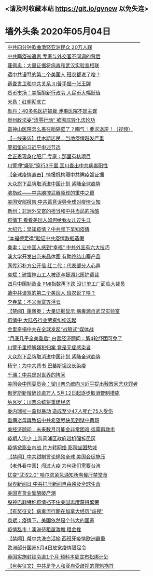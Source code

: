 ## <请及时收藏本站 https://git.io/gynew 以免失连> </a>
# 墙外头条 2020年05月04日</a>


<table>
<tr><td colspan="2" align="left"><a href="https://img.xsurf.surf/?name=c1165992&key=wdcctzyyncblgvet&from=gy">中共四分钟歌曲激怒亚洲民众 20万人踩</a></td></tr>
<tr><td colspan="2" align="left"><a href="https://img.xsurf.surf/?name=c1165985&key=wdcctzyyncblgvet&from=gy">中共瞒疫被追责 专家与外交官不同调的背后</a></td></tr>
<tr><td colspan="2" align="left"><a href="https://img.xsurf.surf/?name=c1166030&key=wdcctzyyncblgvet&from=gy">蓬佩奥：大量证据将病毒和武汉实验室相联</a></td></tr>
<tr><td colspan="2" align="left"><a href="https://img.xsurf.surf/?name=c1166023&key=wdcctzyyncblgvet&from=gy">遭中共谩骂的第二个美国人 班农都说了啥？</a></td></tr>
<tr><td colspan="2" align="left"><a href="https://img.xsurf.surf/?name=c1166022&key=wdcctzyyncblgvet&from=gy">调查世卫和中共关系 川普手握一张王牌</a></td></tr>
<tr><td colspan="2" align="left"><a href="https://img.xsurf.surf/?name=c1166037&key=wdcctzyyncblgvet&from=gy">货币市场：美酝酿新行政令 人民币大幅贬值</a></td></tr>
<tr><td colspan="2" align="left"><a href="https://img.xsurf.surf/?name=c1166017&key=wdcctzyyncblgvet&from=gy">天昌：红朝彻底亡</a></td></tr>
<tr><td colspan="2" align="left"><a href="https://img.xsurf.surf/?name=c1165993&key=wdcctzyyncblgvet&from=gy">颜丹：40多名医护被裁 涉事医院不是主谋</a></td></tr>
<tr><td colspan="2" align="left"><a href="https://img.xsurf.surf/?name=c1166031&key=wdcctzyyncblgvet&from=gy">贵州政法委“清零行动” 欲彻底转化法轮功</a></td></tr>
<tr><td colspan="2" align="left"><a href="https://img.xsurf.surf/?name=c1166000&key=wdcctzyyncblgvet&from=gy">雷神山医院怎么盖在咱隔壁了？晦气！要求退房！（视频）</a></td></tr>
<tr><td colspan="2" align="left"><a href="https://img.xsurf.surf/?name=c1166042&key=wdcctzyyncblgvet&from=gy">【一线采访】佳木斯居民：当地疫情越发严重</a></td></tr>
<tr><td colspan="2" align="left"><a href="https://img.xsurf.surf/?name=c1166014&key=wdcctzyyncblgvet&from=gy">廖祖笙向习近平申述节选</a></td></tr>
<tr><td colspan="2" align="left"><a href="https://img.xsurf.surf/?name=c1166027&key=wdcctzyyncblgvet&from=gy">金正恩现身化肥厂 专家：那里有核项目</a></td></tr>
<tr><td colspan="2" align="left"><a href="https://img.xsurf.surf/?name=c1166044&key=wdcctzyyncblgvet&from=gy">川警押“嫌犯”穿行3千里 回川查出中共病毒阳性</a></td></tr>
<tr><td colspan="2" align="left"><a href="https://img.xsurf.surf/?name=c1165991&key=wdcctzyyncblgvet&from=gy">【全球疫情直击】情报机构曝中共瞒疫毁证据</a></td></tr>
<tr><td colspan="2" align="left"><a href="https://img.xsurf.surf/?name=c1166025&key=wdcctzyyncblgvet&from=gy">大众旗下品牌取消进中国计划 紧随全球趋势</a></td></tr>
<tr><td colspan="2" align="left"><a href="https://img.xsurf.surf/?name=c1166018&key=wdcctzyyncblgvet&from=gy">脑指纹——中共脑控武器原理的重中之重</a></td></tr>
<tr><td colspan="2" align="left"><a href="https://img.xsurf.surf/?name=c1166032&key=wdcctzyyncblgvet&from=gy">美国安部报告:中共蓄意误导全球对疫情认知</a></td></tr>
<tr><td colspan="2" align="left"><a href="https://img.xsurf.surf/?name=c1166034&key=wdcctzyyncblgvet&from=gy">新州：非洲外交官的担当和中共当局的冷酷</a></td></tr>
<tr><td colspan="2" align="left"><a href="https://img.xsurf.surf/?name=c1166036&key=wdcctzyyncblgvet&from=gy">疫情下 看看美国人如何给我女儿过生日</a></td></tr>
<tr><td colspan="2" align="left"><a href="https://img.xsurf.surf/?name=c1166021&key=wdcctzyyncblgvet&from=gy">大纪元：早知疫情？中共频下早知疫情</a></td></tr>
<tr><td colspan="2" align="left"><a href="https://img.xsurf.surf/?name=c1166013&key=wdcctzyyncblgvet&from=gy">“本福德定律”验证中共疫情数据造假</a></td></tr>
<tr><td colspan="2" align="left"><a href="https://img.xsurf.surf/?name=c1166009&key=wdcctzyyncblgvet&from=gy">秦聿：让中国人感到“幸福”  中共外宣有六大技巧</a></td></tr>
<tr><td colspan="2" align="left"><a href="https://img.xsurf.surf/?name=c1165998&key=wdcctzyyncblgvet&from=gy">澳大学开发出奈米晶体图 有助终结山寨产品</a></td></tr>
<tr><td colspan="2" align="left"><a href="https://img.xsurf.surf/?name=c1166047&key=wdcctzyyncblgvet&from=gy">网传邓朴方公开信 红二代：代表部分人心声</a></td></tr>
<tr><td colspan="2" align="left"><a href="https://img.xsurf.surf/?name=c1166008&key=wdcctzyyncblgvet&from=gy">袁斌：建雷神山工人被逐与援湖北医护遭裁</a></td></tr>
<tr><td colspan="2" align="left"><a href="https://img.xsurf.surf/?name=c1166043&key=wdcctzyyncblgvet&from=gy">四月中国制造业 PMI指数再下跌 没订单工厂面临大裁员</a></td></tr>
<tr><td colspan="2" align="left"><a href="https://img.xsurf.surf/?name=c1166040&key=wdcctzyyncblgvet&from=gy">遭中共谩骂的第二个美国人 班农说了啥？</a></td></tr>
<tr><td colspan="2" align="left"><a href="https://img.xsurf.surf/?name=c1166035&key=wdcctzyyncblgvet&from=gy">李春草：不义而富等浮云</a></td></tr>
<tr><td colspan="2" align="left"><a href="https://img.xsurf.surf/?name=c1166050&key=wdcctzyyncblgvet&from=gy">【禁闻】蓬佩奥：大量证据显示 病毒源自武汉实验室</a></td></tr>
<tr><td colspan="2" align="left"><a href="https://img.xsurf.surf/?name=c1166041&key=wdcctzyyncblgvet&from=gy">疫情中 大陆各行业劳资纠纷迭起</a></td></tr>
<tr><td colspan="2" align="left"><a href="https://img.xsurf.surf/?name=c1166026&key=wdcctzyyncblgvet&from=gy">金里奇揭中共在全球发起“战狼式”媒体战</a></td></tr>
<tr><td colspan="2" align="left"><a href="https://img.xsurf.surf/?name=c1166038&key=wdcctzyyncblgvet&from=gy">“月底几乎全美重启” 白宫经济顾问：第4轮纾困可免了</a></td></tr>
<tr><td colspan="2" align="left"><a href="https://img.xsurf.surf/?name=c1166046&key=wdcctzyyncblgvet&from=gy">川警千里押解嫌犯归案 竟是无症感染者</a></td></tr>
<tr><td colspan="2" align="left"><a href="https://img.xsurf.surf/?name=c1166006&key=wdcctzyyncblgvet&from=gy">大众旗下品牌取消进中国计划 紧随全球趋势</a></td></tr>
<tr><td colspan="2" align="left"><a href="https://img.xsurf.surf/?name=c1166015&key=wdcctzyyncblgvet&from=gy">杨宁：为中共背书 巴基斯坦议长染疫</a></td></tr>
<tr><td colspan="2" align="left"><a href="https://img.xsurf.surf/?name=c1166010&key=wdcctzyyncblgvet&from=gy">千瑞：中共是对世界的拷问</a></td></tr>
<tr><td colspan="2" align="left"><a href="https://img.xsurf.surf/?name=c1166016&key=wdcctzyyncblgvet&from=gy">美国会中国委员会：望川普总统向习近平提出释放因言获罪者</a></td></tr>
<tr><td colspan="2" align="left"><a href="https://img.xsurf.surf/?name=c1165997&key=wdcctzyyncblgvet&from=gy">俄罗斯新增确诊逾万人 5月12日起逐步取消管制措施</a></td></tr>
<tr><td colspan="2" align="left"><a href="https://img.xsurf.surf/?name=c1166024&key=wdcctzyyncblgvet&from=gy">纳瓦罗：川普总统将重建经济</a></td></tr>
<tr><td colspan="2" align="left"><a href="https://img.xsurf.surf/?name=c1166002&key=wdcctzyyncblgvet&from=gy">委内瑞拉一监狱暴动 造成至少47人死亡75人受伤</a></td></tr>
<tr><td colspan="2" align="left"><a href="https://img.xsurf.surf/?name=c1165999&key=wdcctzyyncblgvet&from=gy">重病老母再致信中共希望尽快见到狱中黄琦</a></td></tr>
<tr><td colspan="2" align="left"><a href="https://img.xsurf.surf/?name=c1166004&key=wdcctzyyncblgvet&from=gy">美经济顾问：未来数月可能会非常困难 或需再救市</a></td></tr>
<tr><td colspan="2" align="left"><a href="https://img.xsurf.surf/?name=c1166020&key=wdcctzyyncblgvet&from=gy">疫期人流少 上海青浦区政府趁机强拆民房</a></td></tr>
<tr><td colspan="2" align="left"><a href="https://img.xsurf.surf/?name=c1166012&key=wdcctzyyncblgvet&from=gy">疫情掀影业内战 片方转网络 影院坐困愁城</a></td></tr>
<tr><td colspan="2" align="left"><a href="https://img.xsurf.surf/?name=c1166051&key=wdcctzyyncblgvet&from=gy">【禁闻】中共钳制言论祸殃全球 美国会促施压</a></td></tr>
<tr><td colspan="2" align="left"><a href="https://img.xsurf.surf/?name=c1166045&key=wdcctzyyncblgvet&from=gy">【老外看中国】闯过大疫 为何我们需要台湾</a></td></tr>
<tr><td colspan="2" align="left"><a href="https://img.xsurf.surf/?name=c1166048&key=wdcctzyyncblgvet&from=gy">忧变“武汉2.0” 哈尔滨紧急通知所有餐厅禁堂食</a></td></tr>
<tr><td colspan="2" align="left"><a href="https://img.xsurf.surf/?name=c1166011&key=wdcctzyyncblgvet&from=gy">世界新闻日 中共打压新闻自由殃及全球生命</a></td></tr>
<tr><td colspan="2" align="left"><a href="https://img.xsurf.surf/?name=c1166019&key=wdcctzyyncblgvet&from=gy">美国百货业酝酿破产潮</a></td></tr>
<tr><td colspan="2" align="left"><a href="https://img.xsurf.surf/?name=c1166001&key=wdcctzyyncblgvet&from=gy">股神巴菲特称疫情挡不住美国再度获得繁荣</a></td></tr>
<tr><td colspan="2" align="left"><a href="https://img.xsurf.surf/?name=c1166007&key=wdcctzyyncblgvet&from=gy">【有奖征文】病毒流行期在加拿大经历“歧视”</a></td></tr>
<tr><td colspan="2" align="left"><a href="https://img.xsurf.surf/?name=c1166049&key=wdcctzyyncblgvet&from=gy">袁斌：疫情下，美国依然是个伟大的国家</a></td></tr>
<tr><td colspan="2" align="left"><a href="https://img.xsurf.surf/?name=c1165995&key=wdcctzyyncblgvet&from=gy">疫情乱市！澳洲待租屋激增 租金挫</a></td></tr>
<tr><td colspan="2" align="left"><a href="https://img.xsurf.surf/?name=c1166052&key=wdcctzyyncblgvet&from=gy">【禁闻】帮中共洗白活摘 西班牙疫情欧洲最重</a></td></tr>
<tr><td colspan="2" align="left"><a href="https://img.xsurf.surf/?name=c1166003&key=wdcctzyyncblgvet&from=gy">欧洲部分国家5月4日放宽疫情限足令</a></td></tr>
<tr><td colspan="2" align="left"><a href="https://img.xsurf.surf/?name=c1165996&key=wdcctzyyncblgvet&from=gy">英国实施封锁令逾1个月 预料本周宣布松绑计划</a></td></tr>
<tr><td colspan="2" align="left"><a href="https://img.xsurf.surf/?name=c1166033&key=wdcctzyyncblgvet&from=gy">【有奖征文】中共是华人和亚裔受歧视的罪魁祸首</a></td></tr>
</table>
